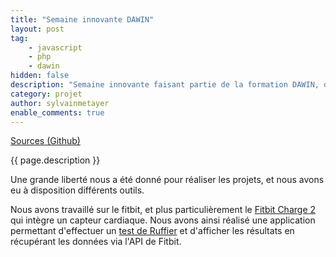```yaml
---
title: "Semaine innovante DAWIN"
layout: post
tag: 
    - javascript
    - php
    - dawin
hidden: false
description: "Semaine innovante faisant partie de la formation DAWIN, durant laquelle le but était de réaliser une application innovante."
category: projet
author: sylvainmetayer
enable_comments: true
---
```


[Sources (Github)](https://github.com/sylvainmetayer/semaine-innovante-dawin)

{{ page.description }}

Une grande liberté nous a été donné pour réaliser les projets, et nous avons eu à disposition différents outils.

Nous avons travaillé sur le fitbit, et plus particulièrement le [Fitbit Charge 2](https://www.fitbit.com/fr/charge2) qui intègre un capteur cardiaque. Nous avons ainsi réalisé une application permettant d'effectuer un [test de Ruffier](https://fr.wikipedia.org/wiki/Test_de_Ruffier) et d'afficher les résultats en récupérant les données via l'API de Fitbit.
